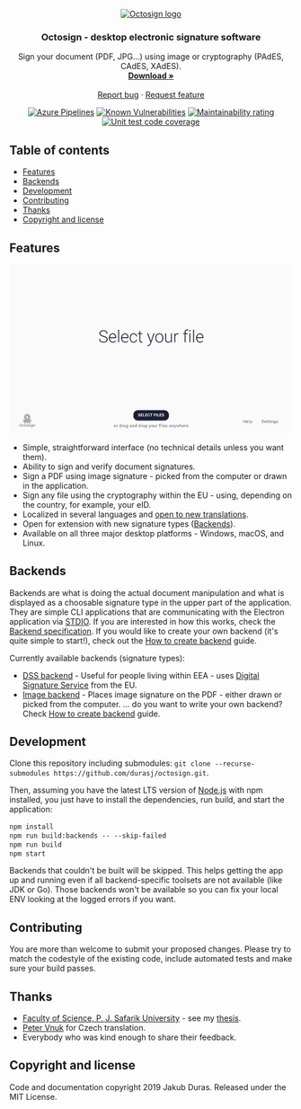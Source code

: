 <p align="center">
  <a href="https://octosign.com/">
    <img src="https://octosign.com/icon.svg" alt="Octosign logo" width="72" height="72">
  </a>
</p>

<h3 align="center">Octosign - desktop electronic signature software</h3>

<p align="center">
  Sign your document (PDF, JPG...) using image or cryptography (PAdES, CAdES, XAdES).
  <br>
  <a href="https://octosign.com/download/"><strong>Download »</strong></a>
  <br>
  <br>
  <a href="https://github.com/durasj/octosign/issues/new?template=bug.md">Report bug</a>
  ·
  <a href="https://github.com/durasj/octosign/issues/new?template=feature.md">Request feature</a>
</p>

<p align="center">
  <a href="https://dev.azure.com/jkblmr/octosign/_build?definitionId=1&_a=summary"><img src="https://img.shields.io/azure-devops/build/jkblmr/b7d9a0c0-fcc7-4121-b1ad-d8c255769b04/1" alt="Azure Pipelines"></a>
  <a href="https://snyk.io/test/github/durasj/octosign"><img src="https://img.shields.io/snyk/vulnerabilities/github/durasj/octosign" alt="Known Vulnerabilities"></a>
  <a href="https://codeclimate.com/github/durasj/octosign"><img src="https://img.shields.io/codeclimate/maintainability/durasj/octosign" alt="Maintainability rating"></a>
  <a href="https://codecov.io/gh/durasj/octosign"><img src="https://img.shields.io/codecov/c/gh/durasj/octosign" alt="Unit test code coverage"></a>
</p>

## Table of contents

- [Features](#features)
- [Backends](#backends)
- [Development](#development)
- [Contributing](#contributing)
- [Thanks](#thanks)
- [Copyright and license](#copyright-and-license)

## Features

![Screenshot from the application](https://github.com/durasj/octosign/blob/master/res/screenshot.png?raw=true)

* Simple, straightforward interface (no technical details unless you want them).
* Ability to sign and verify document signatures.
* Sign a PDF using image signature - picked from the computer or drawn in the application.
* Sign any file using the cryptography within the EU - using, depending on the country, for example, your eID.
* Localized in several languages and [open to new translations](https://www.transifex.com/jakub-duras/octosign/).
* Open for extension with new signature types ([Backends](#backends)).
* Available on all three major desktop platforms - Windows, macOS, and Linux.

## Backends

Backends are what is doing the actual document manipulation and what is displayed as a choosable signature type in the upper part of the application. They are simple CLI applications that are communicating with the Electron application via [STDIO](https://en.wikipedia.org/wiki/Standard_streams). If you are interested in how this works, check the [Backend specification](https://github.com/durasj/octosign/wiki/Backend-specification). If you would like to create your own backend (it's quite simple to start!), check out the [How to create backend](https://github.com/durasj/octosign/wiki/How-to-create-backend) guide.

Currently available backends (signature types):
* [DSS backend](https://github.com/durasj/octosign-dss) - Useful for people living within EEA - uses [Digital Signature Service](https://github.com/esig/dss) from the EU.
* [Image backend](https://github.com/durasj/octosign-image) - Places image signature on the PDF - either drawn or picked from the computer.
... do you want to write your own backend? Check [How to create backend](https://github.com/durasj/octosign/wiki/How-to-create-backend) guide.

## Development

Clone this repository including submodules: `git clone --recurse-submodules https://github.com/durasj/octosign.git`.

Then, assuming you have the latest LTS version of [Node.js](https://nodejs.org/) with npm installed, you just have to install the dependencies, run build, and start the application:

```shell
npm install
npm run build:backends -- --skip-failed
npm run build
npm start
```

Backends that couldn't be built will be skipped. This helps getting the app up and running even if all backend-specific toolsets are not available (like JDK or Go). Those backends won't be available so you can fix your local ENV looking at the logged errors if you want.

## Contributing

You are more than welcome to submit your proposed changes. Please try to match the codestyle of the existing code, include automated tests and make sure your build passes.

## Thanks

- [Faculty of Science, P. J. Safarik University](https://www.upjs.sk/en/faculty-of-science/) - see my [thesis](https://thesis.science.upjs.sk/~jduras/draft.pdf).
- [Peter Vnuk](https://techguru.sk/) for Czech translation.
- Everybody who was kind enough to share their feedback.

## Copyright and license

Code and documentation copyright 2019 Jakub Duras. Released under the MIT License.
